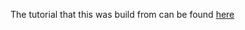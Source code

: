 The tutorial that this was build from can be found [here](https://github.com/turingschool-examples/pizza-express)
